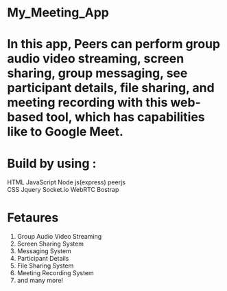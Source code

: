 # My_Meeting_App

# In this app, Peers can perform group audio video streaming, screen sharing, group messaging, see participant details, file sharing, and meeting recording with this web-based tool, which has capabilities like to Google Meet.

# Build by using :
 HTML            JavaScript   Node js(express)    peerjs  
 CSS             Jquery       Socket.io           WebRTC
 Bostrap
           

# Fetaures
1. Group Audio Video Streaming
2. Screen Sharing System
3. Messaging System
4. Participant Details
5.  File Sharing System
6.  Meeting Recording System
7.  and many more!

